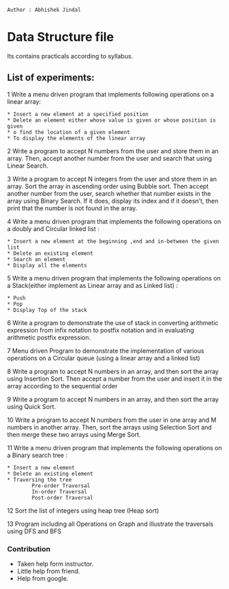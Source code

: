 ``Author : Abhishek Jindal``

# Data Structure file

Its contains practicals according to syllabus.

## List of experiments:

1 Write a menu driven program that implements following operations on a  linear array:

	* Insert a new element at a specified position
	* Delete an element either whose value is given or whose position is given
	* o find the location of a given element
	* To display the elements of the linear array

2 Write a program to accept N numbers from the user and store them in an array. Then, accept another number from the user and search that using Linear Search.

3 Write a program to accept N integers from the user and store them in an array. Sort the array in ascending order using Bubble sort. Then accept another number from the user, search whether that number exists in the array using Binary Search. If it does, display its index and if it doesn’t, then print that the number is not found in the array.

4 Write a menu driven program that implements the following operations on a doubly and Circular linked list :

	* Insert a new element at the beginning ,end and in-between the given list
	* Delete an existing element
	* Search an element
	* Display all the elements 

5 Write a menu driven program that implements the following operations on a Stack(either implement as Linear array and as Linked list) :

	* Push 
	* Pop  
	* Display Top of the stack

6 Write a program to demonstrate the use of stack in converting arithmetic expression from infix notation to postfix notation and in evaluating arithmetic postfix expression.

7 Menu driven Program to demonstrate the implementation of various operations on a Circular queue (using a linear array and  a linked list)

8 Write a program to accept N numbers in an array, and then sort the array using Insertion Sort. Then accept a number from the user and insert it in the array according to the sequential order

9 Write a program to accept N numbers in an array, and then sort the array using Quick Sort.

10 Write a program to accept N numbers from the user in one array and M numbers in another array. Then, sort the arrays using Selection Sort and then merge these two arrays using Merge Sort.

11 Write a menu driven program that implements the following operations on a Binary search tree :

	* Insert a new element 
	* Delete an existing element
	* Traversing the tree
         	Pre-order Traversal
	        In-order Traversal 
	        Post-order Traversal

12 Sort the list of integers using heap tree (Heap sort)

13 Program including all Operations on Graph and illustrate the traversals using DFS and BFS

### Contribution

* Taken help form instructor.
* Little help from friend.
* Help from google.


